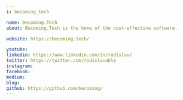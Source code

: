 ```yaml
---
i: becoming_tech

name: Becoming.Tech
about: Becoming.Tech is the home of the cost-effective software.

website: https://becoming.tech/

youtube:
linkedin: https://www.linkedin.com/in/rodislav/
twitter: https://twitter.com/rodislavable
instagram:
facebook:
medium:
blog:
github: https://github.com/becoming/
---
```

